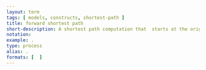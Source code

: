 ```yaml
---
layout: term
tags: [ models, constructs, shortest-path ]
title: forward shortest path
short-description: A shortest path computation that  starts at the origin node. This is used when there is a preferred departure time.
notation:
example: .
type: process
alias: .
formats: [  ]
---
```

